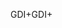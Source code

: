 <span data-ttu-id="845b0-101">GDI+</span><span class="sxs-lookup"><span data-stu-id="845b0-101">GDI+</span></span>